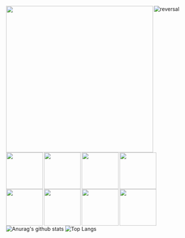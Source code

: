 
![reversal](https://capsule-render.vercel.app/api?height=200&type=waving&reversal=true&color=gradient&text=Mirim%20Sunwoo!)
<img src="https://user-images.githubusercontent.com/73941301/150528051-a2797c9e-17dc-4fda-b45d-b6b2b885c577.png" width="400" height="400" align ="left" >


<p>
<img src="https://user-images.githubusercontent.com/73941301/150642305-7b042e07-53a2-4ef3-8d47-2f73ccc45885.jpg" width="100" height="100" align = "left">
<img src="https://user-images.githubusercontent.com/73941301/150642306-717ea5c0-348b-4cd2-9a80-aa64e7dbbf86.jpg" width="100" height="100" align = "left">
<img src="https://user-images.githubusercontent.com/73941301/150642307-af98d627-9cdb-4e8c-b081-bb8438d4b48d.png" width="100" height="100" align = "left">
<img src="https://user-images.githubusercontent.com/73941301/150642308-daa1cfbf-80a0-4b29-aaf2-ae5bf46d2c70.png" width="100" height="100" align = "left">
<img src="https://user-images.githubusercontent.com/73941301/150642309-9dcde02d-3967-4939-8c6f-974031ed7f10.png" width="100" height="100" align = "left">
<img src="https://user-images.githubusercontent.com/73941301/150642310-6d6a9b3d-120a-4a05-9bed-ba1454b524a2.png" width="100" height="100" align = "left">
<img src="https://user-images.githubusercontent.com/73941301/150642313-bd84cb18-5fa1-41b6-a558-2aea8d8d3ce9.png" width="100" height="100" align = "left">
<img src="https://user-images.githubusercontent.com/73941301/150642315-2570a2c9-92cb-4e6d-8aa8-632bd21abd62.png" width="100" height="100" align = "left">
</p>


![Anurag's github stats](https://github-readme-stats.vercel.app/api?username=mirimSunwoo)
![Top Langs](https://github-readme-stats.vercel.app/api/top-langs/?username=mirimSunwoo&langs_count=8&layout=compact&theme=white)
